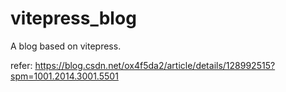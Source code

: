 # vitepress_blog
A blog based on vitepress.

refer: https://blog.csdn.net/ox4f5da2/article/details/128992515?spm=1001.2014.3001.5501